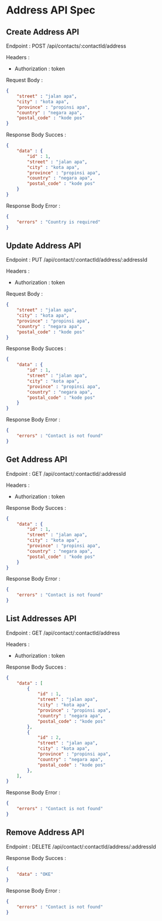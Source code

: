 # Address API Spec

## Create Address API

Endpoint : POST /api/contacts/:contactId/address

Headers : 
- Authorization : token

Request Body : 

```json
{
    "street" : "jalan apa",
    "city" : "kota apa",
    "province" : "propinsi apa",
    "country" : "negara apa",
    "postal_code" : "kode pos"
}
```

Response Body Succes : 
```json
{
    "data" : {
        "id" : 1,
        "street" : "jalan apa",
        "city" : "kota apa",
        "province" : "propinsi apa",
        "country" : "negara apa",
        "postal_code" : "kode pos"
    }
}
```

Response Body Error : 
```json
{
    "errors" : "Country is required"
}
```

## Update Address API

Endpoint : PUT /api/contact/:contactId/address/:addressId

Headers : 
- Authorization : token

Request Body : 

```json
{
    "street" : "jalan apa",
    "city" : "kota apa",
    "province" : "propinsi apa",
    "country" : "negara apa",
    "postal_code" : "kode pos"
}
```

Response Body Succes : 
```json
{
    "data" : {
        "id" : 1,
        "street" : "jalan apa",
        "city" : "kota apa",
        "province" : "propinsi apa",
        "country" : "negara apa",
        "postal_code" : "kode pos"
    }
}
```

Response Body Error : 
```json
{
    "errors" : "Contact is not found"
}
```

## Get Address API

Endpoint : GET /api/contact/:contactId/:addressId

Headers : 
- Authorization : token 

Response Body Succes : 
```json
{
    "data" : {
        "id" : 1,
        "street" : "jalan apa",
        "city" : "kota apa",
        "province" : "propinsi apa",
        "country" : "negara apa",
        "postal_code" : "kode pos"
    }
}
```

Response Body Error : 
```json
{
    "errors" : "Contact is not found"
}
```


## List Addresses API

Endpoint : GET /api/contact/:contactId/address

Headers : 
- Authorization : token 


Response Body Succes : 
```json
{
    "data" : [
        {
            "id" : 1,
            "street" : "jalan apa",
            "city" : "kota apa",
            "province" : "propinsi apa",
            "country" : "negara apa",
            "postal_code" : "kode pos"
        }, 
        {
            "id" : 2,
            "street" : "jalan apa",
            "city" : "kota apa",
            "province" : "propinsi apa",
            "country" : "negara apa",
            "postal_code" : "kode pos"
        }, 
    ], 
}
```

Response Body Error : 
```json
{
    "errors" : "Contact is not found"
}
```

## Remove Address API

Endpoint : DELETE /api/contact/:contactId/address/:addressId

Response Body Succes : 
```json
{
    "data" : "OKE"
}
```

Response Body Error : 
```json
{
    "errors" : "Contact is not found"
}
```

